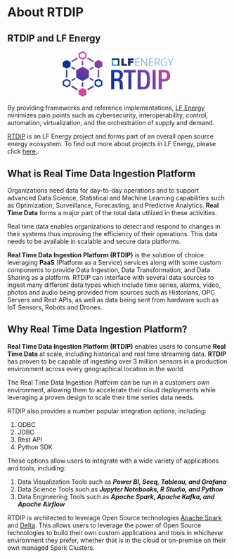 # About RTDIP

## RTDIP and LF Energy

<p align="center"><img src=https://raw.githubusercontent.com/rtdip/core/develop/docs/getting-started/images/rtdip-horizontal-color.png alt="rtdip" width=50% height=50%/></p>

By providing frameworks and reference implementations, [LF Energy](https://www.lfenergy.org/) minimizes pain points such as cybersecurity, interoperability, control, automation, virtualization, and the orchestration of supply and demand.

[RTDIP](https://www.lfenergy.org/projects/real-time-data-ingestion-platform-rtdip/) is an LF Energy project and forms part of an overall open source energy ecosystem. To find out more about projects in LF Energy, please click [here.](https://www.lfenergy.org/projects/).

## What is Real Time Data Ingestion Platform

Organizations need data for day-to-day operations and to support advanced Data Science, Statistical and Machine Learning capabilities such as Optimization, Surveillance, Forecasting, and Predictive Analytics. **Real Time Data** forms a major part of the total data utilized in these activities.

Real time data enables organizations to detect and respond to changes in their systems thus improving the efficiency of their operations. This data needs to be available in scalable and secure data platforms. 

**Real Time Data Ingestion Platform (RTDIP)** is the solution of choice leveraging **PaaS** (Platform as a Service) services along with some custom components to provide Data Ingestion, Data Transformation, and Data Sharing as a platform. RTDIP can interface with several data sources to ingest many different data types which include time series, alarms, video, photos and audio being provided from sources such as Historians, OPC Servers and Rest APIs, as well as data being sent from hardware such as IoT Sensors, Robots and Drones.



## ​Why Real Time Data Ingestion Platform?

**Real Time Data Ingestion Platform (RTDIP)** enables users to consume **Real Time Data** at scale, including historical and real time streaming data. **RTDIP** has proven to be capable of ingesting over 3 million sensors in a production environment across every geographical location in the world.

The Real Time Data Ingestion Platform can be run in a customers own environment, allowing them to accelerate their cloud deployments while leveraging a proven design to scale their time series data needs. 

RTDIP also provides a number popular integration options, including:

1. ODBC
1. JDBC
1. Rest API
1. Python SDK

These options allow users to integrate with a wide variety of applications and tools, including:

1. Data Visualization Tools such as ***Power BI, Seeq, Tableau, and Grafana***
1. Data Science Tools such as ***Jupyter Notebooks, R Studio, and Python***
1. Data Engineering Tools such as ***Apache Spark, Apache Kafka, and Apache Airflow***

RTDIP is architected to leverage Open Source technologies [Apache Spark](https://spark.apache.org/) and [Delta](https://delta.io/). This allows users to leverage the power of Open Source technologies to build their own custom applications and tools in whichever environment they prefer, whether that is in the cloud or on-premise on their own managed Spark Clusters.
